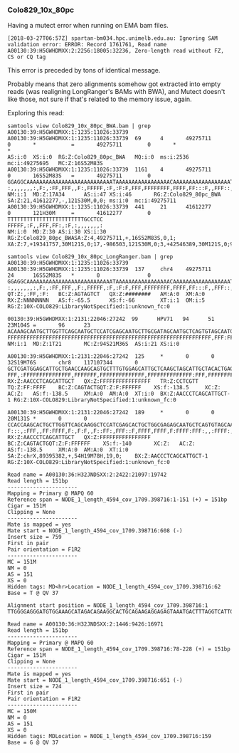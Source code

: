 ### Colo829_10x_80pc

Having a mutect error when running on EMA bam files.

```[2018-03-27T06:57Z] spartan-bm034.hpc.unimelb.edu.au: Ignoring SAM validation error: ERROR: Record 1761761, Read name A00130:39:H5GWHDMXX:2:2256:18005:32236, Zero-length read without FZ, CS or CQ tag```

This error is preceded by tons of identical message.

Probably means that zero alignments somehow got extracted into empty reads (was realigning LongRanger's BAMs with BWA), and Mutect doesn't like those, not sure if that's related to the memory issue, again.


Exploring this read:


```
samtools view Colo829_10x_80pc_BWA.bam | grep A00130:39:H5GWHDMXX:1:1235:11026:33739
A00130:39:H5GWHDMXX:1:1235:11026:33739  69      4       49275711        0       *           =       49275711        0       *                                                                                                                                                           *                                                                                                                                                                               AS:i:0  XS:i:0  RG:Z:Colo829_80pc_BWA   MQ:i:0  ms:i:2536       mc:i:49275695   MC:Z:16S52M83S
A00130:39:H5GWHDMXX:1:1235:11026:33739  1161    4       49275711        0       16S52M83S   =       49275711        0       GGAGGCAAAAAAAAAAAAAAAAAAAAAAAAAAATAAAAAAAAAAAAAAAAACAAAAAAAAAAAAAAAAAATAAGTATGGATGATTGGTTACGCGATGGCGTGAGTAGGTGGGCGGGAGGAGTGGTGGTGAGGGAGGGTGTCGGGGGGGTTG     :,,,,,,,:,F:,:FF,FFF,,F:,FFFFF,:F,:F:F,FFF,FFFFFFFF,FFFF,FF:::F,,FFF::,F,,F::,,,,,,,,,,,,,:,,F,,F,,,,,,,F,F:FFF,,,:,,,:,,,:,,FF,,,FF,:F,,FF,:,,,:,,,,,F NM:i:1  MD:Z:17A34      AS:i:47 XS:i:46       RG:Z:Colo829_80pc_BWA   SA:Z:21,41612277,-,121S30M,0,0; ms:i:0  mc:i:49275711
A00130:39:H5GWHDMXX:1:1235:11026:33739  441     21      41612277        0       121H30M     =       41612277        0       TTTTTTTTTTTTTTTTTTTTTTTTGCCTCC                                                                                                                              FFFFF,:F,,FFF,FF:,:F,:,,,,,,,:                                                                                                                          NM:i:0  MD:Z:30 AS:i:30 XS:i:30 RG:Z:Colo829_80pc_BWASA:Z:4,49275711,+,16S52M83S,0,1; XA:Z:7,+19341757,30M121S,0;17,-986503,121S30M,0;3,+42546389,30M121S,0;9,+126560999,30M121S,0;

samtools view Colo829_10x_80pc_LongRanger.bam | grep A00130:39:H5GWHDMXX:1:1235:11026:33739
A00130:39:H5GWHDMXX:1:1235:11026:33739  137     chr4    49275711        24      16S52M83S   *       0               0       GGAGGCAAAAAAAAAAAAAAAAAAAAAAAAAAATAAAAAAAAAAAAAAAAACAAAAAAAAAAAAAAAAAATAAGTATGGATGATTGGTTACGCGATGGCGTGAGTAGGTGGGCGGGAGGAGTGGTGGTGAGGGAGGGTGTCGGGGGGGTTG     :,,,,,,,:,F:,:FF,FFF,,F:,FFFFF,:F,:F:F,FFF,FFFFFFFF,FFFF,FF:::F,,FFF::,F,,F::,,,,,,,,,,,,,:,,F,,F,,,,,,,F,F:FFF,,,:,,,:,,,:,,FF,,,FF,:F,,FF,:,,,:,,,,,F QT:Z:,:FF,:F:   BC:Z:AGTAGTCT   QX:Z:########   AM:A:0  XM:A:0  RX:Z:NNNNNNNN   AS:f:-65.5      XS:f:-66        XT:i:1  OM:i:5     RG:Z:10X-COLO829:LibraryNotSpecified:1:unknown_fc:0
```


```
00130:39:H5GWHDMXX:1:2131:22046:27242  99      HPV71   94      51      23M104S =       96      23
ACAAAGCAATGCTTGGTTCAGCAATGCTCCATCGAGCAATGCTTGCGATAGCAATGCTCAGTGTAGCAATGCTAGCTTGAGCAATGCTCCACAAAGCACTGCTTGGTTCAGCAATGCTCCATCGAGC
FFFFFFFFFFFFFFFFFFFFFFFFFFFFFFFFFFFFFFFFFFFFFFFFFFFFFFFFFFFFFFFF,FFF:FFFFFFFFFFFFFF,FFFFFFFFFFFFFF,FFFFFFF,FFFFFFFFFFFFFFF:,FFF
NM:i:1  MD:Z:1T21       MC:Z:94S21M36S  AS:i:21 XS:i:0

A00130:39:H5GWHDMXX:1:2131:22046:27242  125     *       0       0       32S19M76S       chr8    117107344       0
GCTCGATGGAGCATTGCTGAACCAAGCAGTGCTTTGTGGAGCATTGCTCAAGCTAGCATTGCTACACTGAGCATTGCTATCGCAAGCATTGCTCGATGGAGCATTGCTGAACCAAGCATTGCTTTGT
FFF,:FFFFFFFFFFFFFFF,FFFFFFF,FFFFFFFFFFFFFF,FFFFFFFFFFFFFF:FFF,FFFFFFFFFFFFFFFFFFFFFFFFFFFFFFFFFFFFFFFFFFFFFFFFFFFFFFFFFFFFFFFF
RX:Z:AACCCTCAGCATTGCT   QX:Z:FFFFFFFFFFFFFFFF   TR:Z:CCTCGTT    TQ:Z:FF:FFFF    BC:Z:CAGTACTGQT:Z:F:FFFFFF    XS:f:-138.5     XC:Z:   AC:Z:   AS:f:-138.5     XM:A:0  AM:A:0  XT:i:0  BX:Z:AACCCTCAGCATTGCT-1 RG:Z:10X-COLO829:LibraryNotSpecified:1:unknown_fc:0

A00130:39:H5GWHDMXX:1:2131:22046:27242  189     *       0       0       20M131S *       0       0
CCACCAAGCACTGCTTGGTTCAGCAAGGCTCCATCGAGCACTGCTGGCGAGAGCAATGCTCAGTGTAGCAATGCGAGCTTGAGCAATGCTCCACAAAGCAATGCTTGGTTCAGCAATGCTCCATCGAGCAATGCTATCGCAAGCATTGCTC
F:::,:FFF,,FF:FFFF,F:,F:F,,F::FF:,FFF::F,FFFF,FFFF,F:FFFF:FFF:,,:FFFF:,::F,:F:F,::FFF,FFFFFF:FFF::FFF:FFFFFFF:F:FFFF,FFFFFFFFF,FFFFFFFF:FFFF:FFFF:,FFFF
RX:Z:AACCCTCAGCATTGCT   QX:Z:FFFFFFFFFFFFFFFF   BC:Z:CAGTACTGQT:Z:F:FFFFFF    XS:f:-140       XC:Z:   AC:Z:   AS:f:-138.5     XM:A:0  AM:A:0  XT:i:0  SA:Z:chrX,89395382,+,54H19M78H,19,0;    BX:Z:AACCCTCAGCATTGCT-1 RG:Z:10X-COLO829:LibraryNotSpecified:1:unknown_fc:0
```


```
Read name = A00130:36:H32JNDSXX:2:2422:21097:19742
Read length = 151bp
----------------------
Mapping = Primary @ MAPQ 60
Reference span = NODE_1_length_4594_cov_1709.398716:1-151 (+) = 151bp
Cigar = 151M
Clipping = None
----------------------
Mate is mapped = yes
Mate start = NODE_1_length_4594_cov_1709.398716:608 (-)
Insert size = 759
First in pair
Pair orientation = F1R2
----------------------
MC = 151M
NM = 0
AS = 151
XS = 0
Hidden tags: MD<hr>Location = NODE_1_length_4594_cov_1709.398716:62
Base = T @ QV 37

Alignment start position = NODE_1_length_4594_cov_1709.398716:1
TTGGGGAGGGATGTGGAAAGCATAGACAGAAGGCACTGCAGAAGAGGAGAGTAAATGACTTTAGGTCATTGAACTGGTTTTTGATAGAAATCAAGTTAAGAAAAATAGAAGTCAATAGTACTAAGTTTGAACTTTATCTTTCTAAAAACTG
```

```
Read name = A00130:36:H32JNDSXX:2:1446:9426:16971
Read length = 151bp
----------------------
Mapping = Primary @ MAPQ 60
Reference span = NODE_1_length_4594_cov_1709.398716:78-228 (+) = 151bp
Cigar = 151M
Clipping = None
----------------------
Mate is mapped = yes
Mate start = NODE_1_length_4594_cov_1709.398716:651 (-)
Insert size = 724
First in pair
Pair orientation = F1R2
----------------------
MC = 150M
NM = 0
AS = 151
XS = 0
Hidden tags: MDLocation = NODE_1_length_4594_cov_1709.398716:159
Base = G @ QV 37
```